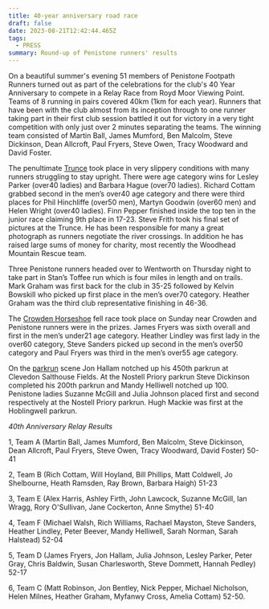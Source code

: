 ```yaml
---
title: 40-year anniversary road race
draft: false
date: 2023-08-21T12:42:44.465Z
tags:
  - PRESS
summary: Round-up of Penistone runners' results
---
```

On a beautiful summer's evening 51 members of Penistone Footpath Runners turned out as part of the celebrations for the club's 40 Year Anniversary to compete in a Relay Race from Royd Moor Viewing Point. Teams of 8 running in pairs covered 40km (1km for each year). Runners that have been with the club almost from its inception through to one runner taking part in their first club session battled it out for victory in a very tight competition with only just over 2 minutes separating the teams. The winning team consisted of Martin Ball, James Mumford, Ben Malcolm, Steve Dickinson, Dean Allcroft, Paul Fryers, Steve Owen, Tracy Woodward and David Foster.

The penultimate [Trunce](https://results.pfrac.co.uk/fell-league-2023/trunce-8) took place in very slippery conditions with many runners struggling to stay upright.  There were age category wins for Lesley Parker (over40 ladies) and Barbara Hague (over70 ladies).  Richard Cottam grabbed second in the men’s over40 age category and there were third places for Phil Hinchliffe (over50 men), Martyn Goodwin (over60 men) and Helen Wright (over40 ladies).  Finn Pepper finished inside the top ten in the junior race claiming 9th place in 17-23.  Steve Frith took his final set of pictures at the Trunce.  He has been responsible for many a great photograph as runners negotiate the river crossings.  In addition he has raised large sums of money for charity, most recently the Woodhead Mountain Rescue team.

Three Penistone runners headed over to Wentworth on Thursday night to take part in Stan’s Toffee run which is four miles in length and on trails.  Mark Graham was first back for the club in 35-25 followed by Kelvin Bowskill who picked up first place in the men’s over70 category.  Heather Graham was the third club representative finishing in 46-36.

The [Crowden Horseshoe](https://results.pfrac.co.uk/fell-league-2023/crowden-horseshoe) fell race took place on Sunday near Crowden and Penistone runners were in the prizes.  James Fryers was sixth overall and first in the men’s under21 age category.  Heather Lindley was first lady in the over60 category, Steve Sanders picked up second in the men’s over50 category and Paul Fryers was third in the men’s over55 age category.

On the [parkrun](https://results.pfrac.co.uk/parkrun-2023/latest) scene Jon Hallam notched up his 450th parkrun at Clevedon Salthouse Fields.  At the Nostell Priory parkrun Steve Dickinson completed his 200th parkrun and Mandy Helliwell notched up 100.  Penistone ladies Suzanne McGill and Julia Johnson placed first and second respectively at the Nostell Priory parkrun.  Hugh Mackie was first at the Hoblingwell parkrun. 

*40th Anniversary Relay Results*

1, Team A (Martin Ball, James Mumford, Ben Malcolm, Steve Dickinson, Dean Allcroft, Paul Fryers, Steve Owen, Tracy Woodward, David Foster) 50-41

2, Team B (Rich Cottam, Will Hoyland, Bill Phillips, Matt Coldwell, Jo Shelbourne, Heath Ramsden, Ray Brown, Barbara Haigh) 51-23

3, Team E (Alex Harris, Ashley Firth, John Lawcock, Suzanne McGill, Ian Wragg, Rory O'Sullivan, Jane Cockerton, Anne Smythe) 51-40

4, Team F (Michael Walsh, Rich Williams, Rachael Mayston, Steve Sanders, Heather Lindley, Peter Beever, Mandy Helliwell, Sarah Norman, Sarah Halstead) 52-04

5, Team D (James Fryers, Jon Hallam, Julia Johnson, Lesley Parker, Peter Gray, Chris Baldwin, Susan Charlesworth, Steve Dommett, Hannah Pedley) 52-17

6, Team C (Matt Robinson, Jon Bentley, Nick Pepper, Michael Nicholson, Helen Milnes, Heather Graham, Myfanwy Cross, Amelia Cottam) 52-50.